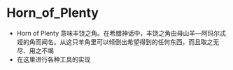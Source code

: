 # Horn_of_Plenty

- Horn of Plenty 意味丰饶之角。在希腊神话中，丰饶之角由母山羊—阿玛尔忒娅的角而闻名。从这只羊角里可以倾倒出希望得到的任何东西，而且取之无尽、用之不竭
- 在这里进行各种工具的实现
